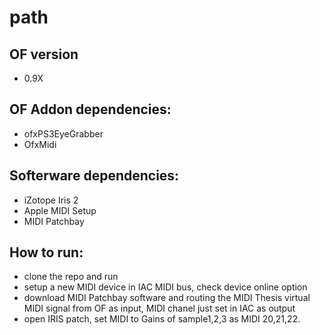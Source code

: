 # path

## OF version 
* 0.9X

## OF Addon dependencies:
* ofxPS3EyeGrabber
* OfxMidi

## Softerware dependencies:
* iZotope Iris 2
* Apple MIDI Setup
* MIDI Patchbay

## How to run:
* clone the repo and run
* setup a new MIDI device in IAC MIDI bus, check device online option
* download MIDI Patchbay software and routing the MIDI Thesis virtual MIDI signal from OF as input, MIDI chanel just set in IAC as output
* open IRIS patch, set MIDI to Gains of sample1,2,3 as MIDI 20,21,22.
